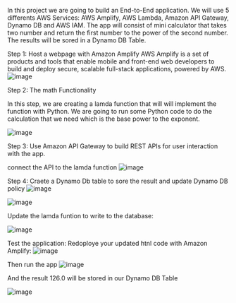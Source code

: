 In this project we are going to build an End-to-End application. We will use 5 differents AWS Services: AWS Amplify, AWS Lambda, Amazon API Gateway, Dynamo DB and AWS IAM.
The app will consist of mini calculator that takes two number and return the first number to the power of the second number. The results will be sored in a Dynamo DB Table.

Step 1: Host a webpage with Amazon Amplify
AWS Amplify is a set of products and tools that enable mobile and front-end web developers to build and deploy secure, scalable full-stack applications, powered by AWS.
![image](https://github.com/ChannickE/AWS_Projects/assets/148730724/a5f34d29-3ea1-43dd-bb54-c293f27ccf27)



Step 2: The math Functionality

In this step, we are creating a lamda function that will will implement the function with Python.
We are going to run some Python code to do the calculation that we need which is the base power to the exponent.

![image](https://github.com/ChannickE/AWS_Projects/assets/148730724/0a720960-4500-4199-af68-e881824c0775)

Step 3: Use Amazon API Gateway to build REST APIs for user interaction with the app.

connect the API to the lamda function
![image](https://github.com/ChannickE/AWS_Projects/assets/148730724/c084ee65-dd29-4dc8-a4ab-d38a318a0e07)

Step 4: Craete a Dynamo Db table to sore the result and  update Dynamo DB policy
![image](https://github.com/ChannickE/AWS_Projects/assets/148730724/1994c9aa-a035-4523-a17a-92d5132c89dc)

![image](https://github.com/ChannickE/AWS_Projects/assets/148730724/1977d3e8-0afc-4963-943a-088b618e08f1)

Update the lamda funtion to write to the database:

![image](https://github.com/ChannickE/AWS_Projects/assets/148730724/990e2ed7-afb0-4bfd-b270-fb59cac422b0)


Test the application:
Redoploye your updated htnl code with Amazon Amplify:
![image](https://github.com/ChannickE/AWS_Projects/assets/148730724/6a0b096b-8018-41b1-b75d-05af42b732c5)

Then run the app 
![image](https://github.com/ChannickE/AWS_Projects/assets/148730724/9180985b-2d49-4ba5-a64f-8cd9e2bf968c)

And the result 126.0 will be stored in our Dynamo DB Table

![image](https://github.com/ChannickE/AWS_Projects/assets/148730724/78d4b381-6658-4ace-859e-24af6b30a7db)

